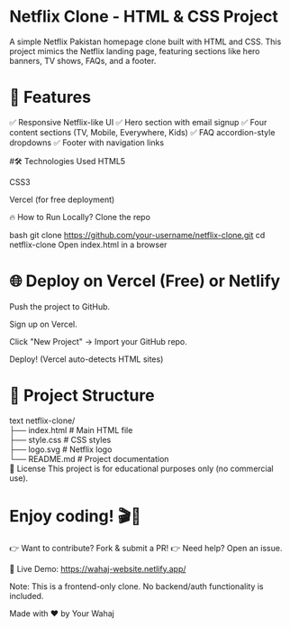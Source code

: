 # Netflix Clone - HTML & CSS Project
A simple Netflix Pakistan homepage clone built with HTML and CSS. This project mimics the Netflix landing page, featuring sections like hero banners, TV shows, FAQs, and a footer.

 # 🚀 Features
✅ Responsive Netflix-like UI
✅ Hero section with email signup
✅ Four content sections (TV, Mobile, Everywhere, Kids)
✅ FAQ accordion-style dropdowns
✅ Footer with navigation links

#🛠️ Technologies Used
HTML5

CSS3

Vercel (for free deployment)

🔥 How to Run Locally?
Clone the repo

bash
git clone https://github.com/your-username/netflix-clone.git
cd netflix-clone
Open index.html in a browser

# 🌐 Deploy on Vercel (Free) or Netlify
Push the project to GitHub.

Sign up on Vercel.

Click "New Project" → Import your GitHub repo.

Deploy! (Vercel auto-detects HTML sites)

# 📂 Project Structure
text
netflix-clone/  
├── index.html          # Main HTML file  
├── style.css           # CSS styles  
├── logo.svg            # Netflix logo  
└── README.md           # Project documentation  
📜 License
This project is for educational purposes only (no commercial use).

# Enjoy coding! 🎬🍿

👉 Want to contribute? Fork & submit a PR!
👉 Need help? Open an issue.

🚀 Live Demo: https://wahaj-website.netlify.app/

Note: This is a frontend-only clone. No backend/auth functionality is included.

Made with ❤️ by Your Wahaj
